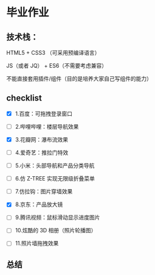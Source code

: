 # 毕业作业

## 技术栈：

HTML5 + CSS3 （可采用预编译语言）

JS（或者 JQ） + ES6（不需要考虑兼容）

不能直接套用插件/组件（目的是培养大家自己写组件的能力）

## checklist

- [x] 1.百度：可拖拽登录窗口

- [ ] 2.哔哩哔哩：楼层导航效果

- [x] 3.花瓣网：瀑布流效果

- [ ] 4.爱奇艺：推拉门特效

- [ ] 5.小米：头部导航和产品分类导航

- [ ] 6.仿 Z-TREE 实现无限级折叠菜单

- [ ] 7.仿拉钩：图片穿墙效果

- [x] 8.京东：产品放大镜

- [ ] 9.腾讯视频：鼠标滑动显示进度图片

- [ ] 10.炫酷的 3D 相册（照片轮播图）

- [ ] 11.照片墙拖拽效果

## 总结
